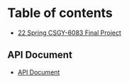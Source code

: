 # Table of contents

* [22 Spring CSGY-6083 Final Project](README.md)

## API Document

* [API Document](api-document/api-document.md)
